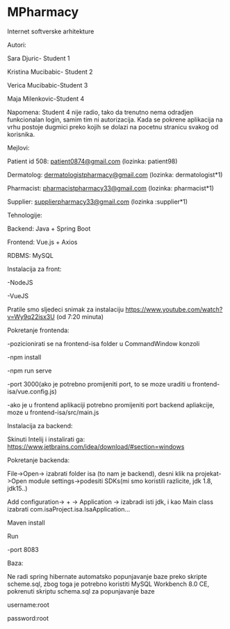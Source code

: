 # MPharmacy

Internet softverske arhitekture

Autori:

Sara Djuric- Student 1

Kristina Mucibabic- Student 2

Verica Mucibabic-Student 3

Maja Milenkovic-Student 4


Napomena: Student 4 nije radio, tako da trenutno nema odradjen funkcionalan login, samim tim ni autorizacija.
Kada se pokrene aplikacija na vrhu postoje dugmici preko kojih se dolazi na pocetnu stranicu svakog od korisnika.

Mejlovi:

Patient id 508: patient0874@gmail.com (lozinka: patient98)

Dermatolog:  dermatologistpharmacy@gmail.com (lozinka: dermatologist*1)

Pharmacist: pharmacistpharmacy33@gmail.com  (lozinka:  pharmacist*1)

Supplier: supplierpharmacy33@gmail.com (lozinka :supplier*1)



Tehnologije:

Backend: Java + Spring Boot

Frontend: Vue.js + Axios

RDBMS: MySQL



Instalacija za front:

-NodeJS 

-VueJS

Pratile smo sljedeci snimak za instalaciju https://www.youtube.com/watch?v=Wy9q22isx3U (od 7:20 minuta)


Pokretanje frontenda:

-pozicionirati se na frontend-isa folder u CommandWindow konzoli

-npm install

-npm run serve

-port 3000(ako je potrebno promijeniti port, to se moze uraditi u frontend-isa/vue.config.js)

-ako je u frontend aplikaciji potrebno promijeniti port backend apliakcije, moze u frontend-isa/src/main.js

Instalacija za backend:

Skinuti Intelij i instalirati ga: https://www.jetbrains.com/idea/download/#section=windows

Pokretanje backenda:

File->Open-> izabrati folder isa (to nam je backend), desni klik na projekat->Open module settings->podesiti SDKs(mi smo koristili razlicite, jdk 1.8, jdk15..)

Add configuration-> + -> Application -> izabradi isti jdk, i kao Main class izabrati com.isaProject.isa.IsaApplication...

Maven install

Run

-port 8083



Baza:

Ne radi spring hibernate automatsko popunjavanje baze preko skripte scheme.sql, zbog toga je potrebno koristiti MySQL Workbench 8.0 CE, pokrenuti skriptu schema.sql za popunjavanje baze

username:root

password:root
